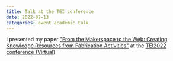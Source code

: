 ```yaml
---
title: Talk at the TEI conference
date: 2022-02-13
categories: event academic talk
---
```

I presented my paper <a href="https://hal.sorbonne-universite.fr/hal-04015740" target="_blank">"From the Makerspace to the Web: Creating Knowledge Resources from Fabrication Activities"</a> at the 
<a href="https://tei.acm.org/2022/" target="_blank"> TEI2022 conference (Virtual) </a>
